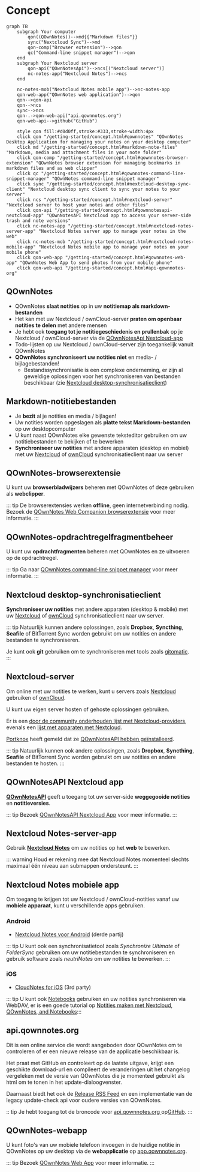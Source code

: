 # Concept

```mermaid
graph TB
    subgraph Your computer
        qon((QOwnNotes))-->md{{"Markdown files"}}
        sync("Nextcloud Sync")-->md
        qon-comp("Browser extension")-->qon
        qc("Command-line snippet manager")-->qon
    end
    subgraph Your Nextcloud server
        qon-api("QOwnNotesApi")-->ncs[("Nextcloud server")]
        nc-notes-app("Nextcloud Notes")-->ncs
    end

    nc-notes-mob("Nextcloud Notes mobile app")-->nc-notes-app
    qon-web-app("QOwnNotes web application")-->qon
    qon-->qon-api
    qon-->ncs
    sync-->ncs
    qon-.->qon-web-api("api.qownnotes.org")
    qon-web-api-->github("GitHub")

    style qon fill:#d0d0ff,stroke:#333,stroke-width:4px
    click qon "/getting-started/concept.html#qownnotes" "QOwnNotes Desktop Application for managing your notes on your desktop computer"
    click md "/getting-started/concept.html#markdown-note-files" "Markdown, media and attachment files in your note folder"
    click qon-comp "/getting-started/concept.html#qownnotes-browser-extension" "QOwnNotes browser extension for managing bookmarks in markdown files and as web clipper"
    click qc "/getting-started/concept.html#qownnotes-command-line-snippet-manager" "QOwnNotes command-line snippet manager"
    click sync "/getting-started/concept.html#nextcloud-desktop-sync-client" "Nextcloud desktop sync client to sync your notes to your server"
    click ncs "/getting-started/concept.html#nextcloud-server" "Nextcloud server to host your notes and other files"
    click qon-api "/getting-started/concept.html#qownnotesapi-nextcloud-app" "QOwnNotesAPI Nextcloud app to access your server-side trash and note versions"
    click nc-notes-app "/getting-started/concept.html#nextcloud-notes-server-app" "Nextcloud Notes server app to manage your notes in the web"
    click nc-notes-mob "/getting-started/concept.html#nextcloud-notes-mobile-app" "Nextcloud Notes mobile app to manage your notes on your mobile phone"
    click qon-web-app "/getting-started/concept.html#qownnotes-web-app" "QOwnNotes Web App to send photos from your mobile phone"
    click qon-web-api "/getting-started/concept.html#api-qownnotes-org"
```

## QOwnNotes

- QOwnNotes **slaat notities** op in uw **notitiemap als markdown-bestanden**
- Het kan met uw Nextcloud / ownCloud-server **praten om openbaar notities te delen** met andere mensen
- Je hebt ook **toegang tot je notitiegeschiedenis en prullenbak** op je Nextcloud / ownCloud-server via de [QOwnNotesApi Nextcloud-app](#qownnotesapi-nextcloud-app)
- Todo-lijsten op uw Nextcloud / ownCloud-server zijn toegankelijk vanuit QOwnNotes
- **QOwnNotes synchroniseert uw notities niet** en media- / bijlagebestanden!
    - Bestandssynchronisatie is een complexe onderneming, er zijn al geweldige oplossingen voor het synchroniseren van bestanden beschikbaar (zie [Nextcloud desktop-synchronisatieclient](#nextcloud-desktop-sync-client))


## Markdown-notitiebestanden

- Je **bezit** al je notities en media / bijlagen!
- Uw notities worden opgeslagen als **platte tekst Markdown-bestanden** op uw desktopcomputer
- U kunt naast QOwnNotes elke gewenste teksteditor gebruiken om uw notitiebestanden te bekijken of te bewerken
- **Synchroniseer uw notities** met andere apparaten (desktop en mobiel) met uw [Nextcloud](https://nextcloud.com/) of [ownCloud](https://owncloud.org/) synchronisatieclient naar uw server


## QOwnNotes-browserextensie

U kunt uw **browserbladwijzers** beheren met QOwnNotes of deze gebruiken als **webclipper**.

::: tip
De browserextensies werken **offline**, geen internetverbinding nodig. Bezoek de [QOwnNotes Web Companion browserextensie](browser-extension.md) voor meer informatie.
:::

## QOwnNotes-opdrachtregelfragmentbeheer

U kunt uw **opdrachtfragmenten** beheren met QOwnNotes en ze uitvoeren op de opdrachtregel.

::: tip
Ga naar [QOwnNotes command-line snippet manager](command-line-snippet-manager.md) voor meer informatie.
:::

## Nextcloud desktop-synchronisatieclient

**Synchroniseer uw notities** met andere apparaten (desktop & mobile) met uw [Nextcloud](https://nextcloud.com/) of [ownCloud](https://owncloud.org/) synchronisatieclient naar uw server.

::: tip
Natuurlijk kunnen andere oplossingen, zoals **Dropbox**, **Syncthing**, **Seafile** of BitTorrent Sync worden gebruikt om uw notities en andere bestanden te synchroniseren.

Je kunt ook **git** gebruiken om te synchroniseren met tools zoals [gitomatic](https://github.com/muesli/gitomatic/).
:::

## Nextcloud-server

Om online met uw notities te werken, kunt u servers zoals [Nextcloud](https://nextcloud.com/) gebruiken of [ownCloud](https://owncloud.org/).

U kunt uw eigen server hosten of gehoste oplossingen gebruiken.

Er is een [door de community onderhouden lijst met Nextcloud-providers](https://github.com/nextcloud/providers#providers), evenals een [lijst met apparaten met Nextcloud](https://nextcloud.com/devices/).

[Portknox](https://portknox.net) heeft gemeld dat ze [QOwnNotesAPI hebben geïnstalleerd](https://portknox.net/en/app_listing).

::: tip
Natuurlijk kunnen ook andere oplossingen, zoals **Dropbox**, **Syncthing**, **Seafile** of BitTorrent Sync worden gebruikt om uw notities en andere bestanden te hosten.
:::

## QOwnNotesAPI Nextcloud app

[**QOwnNotesAPI**](https://github.com/pbek/qownnotesapi) geeft u toegang tot uw server-side **weggegooide notities** en **notitieversies**.

::: tip
Bezoek [QOwnNotesAPI Nextcloud App](qownnotesapi.md) voor meer informatie.
:::

## Nextcloud Notes-server-app

Gebruik [**Nextcloud Notes**](https://github.com/nextcloud/notes) om uw notities op het **web** te bewerken.

::: warning
Houd er rekening mee dat Nextcloud Notes momenteel slechts maximaal één niveau aan submappen ondersteunt.
:::

## Nextcloud Notes mobiele app

Om toegang te krijgen tot uw Nextcloud / ownCloud-notities vanaf uw **mobiele apparaat**, kunt u verschillende apps gebruiken.

### Android

- [Nextcloud Notes voor Android](https://play.google.com/store/apps/details?id=it.niedermann.owncloud.notes) (derde partij)

::: tip
U kunt ook een synchronisatietool zoals *Synchronize Ultimate* of *FolderSync* gebruiken om uw notitiebestanden te synchroniseren en gebruik software zoals *neutriNotes* om uw notities te bewerken.
:::

### iOS

- [CloudNotes for iOS](https://itunes.apple.com/de/app/cloudnotes-owncloud-notes/id813973264?mt=8) (3rd party)

::: tip
U kunt ook [Notebooks](https://itunes.apple.com/us/app/notebooks-write-and-organize/id780438662) gebruiken en uw notities synchroniseren via WebDAV, er is een goede tutorial op [Notities maken met Nextcloud, QOwnNotes, and Notebooks](https://lifemeetscode.com/blog/taking-notes-with-nextcloud-qownnotes-and-notebooks):::

## api.qownnotes.org

Dit is een online service die wordt aangeboden door QOwnNotes om te controleren of er een nieuwe release van de applicatie beschikbaar is.

Het praat met GitHub en controleert op de laatste uitgave, krijgt een geschikte download-url en compileert de veranderingen uit het changelog vergeleken met de versie van QOwnNotes die je momenteel gebruikt als html om te tonen in het update-dialoogvenster.

Daarnaast biedt het ook de [Release RSS Feed](http://api.qownnotes.org/rss/app-releases) en een implementatie van de legacy update-check api voor oudere versies van QOwnNotes.

:: tip Je hebt toegang tot de broncode voor [ api.qownnotes.org ](https://api.qownnotes.org)op[GitHub](https://github.com/qownnotes/api).
:::

## QOwnNotes-webapp

U kunt foto's van uw mobiele telefoon invoegen in de huidige notitie in QOwnNotes op uw desktop via de **webapplicatie** op [app.qownnotes.org](https://app.qownnotes.org/).

::: tip
Bezoek [QOwnNotes Web App](web-app.md) voor meer informatie.
:::
